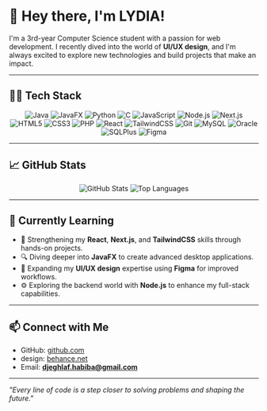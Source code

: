 # 👋 Hey there, I'm LYDIA!  

I'm a 3rd-year Computer Science student with a passion for web development. I recently dived into the world of **UI/UX design**, and I'm always excited to explore new technologies and build projects that make an impact.  

---

## 👩‍💻 Tech Stack  

<p align="center">
  <img src="https://img.shields.io/badge/Java-ED8B00?style=for-the-badge&logo=java&logoColor=white" alt="Java" />
  <img src="https://img.shields.io/badge/JavaFX-5382a1?style=for-the-badge&logo=java&logoColor=white" alt="JavaFX" />
  <img src="https://img.shields.io/badge/Python-3776AB?style=for-the-badge&logo=python&logoColor=white" alt="Python" />
  <img src="https://img.shields.io/badge/C-A8B400?style=for-the-badge&logo=c&logoColor=white" alt="C" />
  <img src="https://img.shields.io/badge/JavaScript-F7DF1E?style=for-the-badge&logo=javascript&logoColor=black" alt="JavaScript" />
  <img src="https://img.shields.io/badge/Node.js-339933?style=for-the-badge&logo=node.js&logoColor=white" alt="Node.js" />
  <img src="https://img.shields.io/badge/Next.js-000000?style=for-the-badge&logo=next.js&logoColor=white" alt="Next.js" />
  <img src="https://img.shields.io/badge/HTML5-E34F26?style=for-the-badge&logo=html5&logoColor=white" alt="HTML5" />
  <img src="https://img.shields.io/badge/CSS3-1572B6?style=for-the-badge&logo=css3&logoColor=white" alt="CSS3" />
  <img src="https://img.shields.io/badge/PHP-777BB4?style=for-the-badge&logo=php&logoColor=white" alt="PHP" />
  <img src="https://img.shields.io/badge/React-61DAFB?style=for-the-badge&logo=react&logoColor=black" alt="React" />
  <img src="https://img.shields.io/badge/TailwindCSS-38B2AC?style=for-the-badge&logo=tailwind-css&logoColor=white" alt="TailwindCSS" />
  <img src="https://img.shields.io/badge/Git-F05032?style=for-the-badge&logo=git&logoColor=white" alt="Git" />
  <img src="https://img.shields.io/badge/MySQL-4479A1?style=for-the-badge&logo=mysql&logoColor=white" alt="MySQL" />
  <img src="https://img.shields.io/badge/Oracle-F80000?style=for-the-badge&logo=oracle&logoColor=white" alt="Oracle" />
  <img src="https://img.shields.io/badge/SQLPlus-003B57?style=for-the-badge&logo=sqlite&logoColor=white" alt="SQLPlus" />
  <img src="https://img.shields.io/badge/Figma-F24E1E?style=for-the-badge&logo=figma&logoColor=white" alt="Figma" />
</p>

---

## 📈 GitHub Stats  

<p align="center">
  <img src="https://github-readme-stats.vercel.app/api?username=djeghlaflydia&show_icons=true&theme=radical&count_private=true&hide_border=true" alt="GitHub Stats" />
  <img src="https://github-readme-stats.vercel.app/api/top-langs/?username=djeghlaflydia&layout=compact&theme=radical&hide_border=true" alt="Top Languages" />
</p>

---

## 🌱 Currently Learning  

- 📱 Strengthening my **React**, **Next.js**, and **TailwindCSS** skills through hands-on projects.  
- 🔍 Diving deeper into **JavaFX** to create advanced desktop applications.  
- 🎨 Expanding my **UI/UX design** expertise using **Figma** for improved workflows.  
- ⚙️ Exploring the backend world with **Node.js** to enhance my full-stack capabilities.  

---

## 📫 Connect with Me  

- GitHub: [github.com](https://github.com/djeghlaflydia)
- design: [behance.net](https://www.behance.net/lydiadjeghlaf)
- Email: **djeghlaf.habiba@gmail.com**  

---

_"Every line of code is a step closer to solving problems and shaping the future."_
